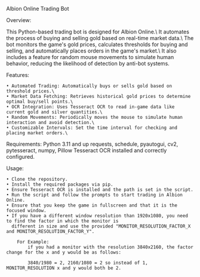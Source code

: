 Albion Online Trading Bot


Overview:

This Python-based trading bot is designed for Albion Online.\ It automates the process of buying and selling gold based on real-time market data.\ The bot monitors the game's gold prices, calculates thresholds for buying and selling, and automatically places orders in the game's market.\ It also includes a feature for random mouse movements to simulate human behavior, reducing the likelihood of detection by anti-bot systems.


Features:

    • Automated Trading: Automatically buys or sells gold based on threshold prices.\
    • Market Data Fetching: Retrieves historical gold prices to determine optimal buy/sell points.\
    • OCR Integration: Uses Tesseract OCR to read in-game data like current gold and silver quantities.\
    • Random Movements: Periodically moves the mouse to simulate human interaction and avoid detection.\
    • Customizable Intervals: Set the time interval for checking and placing market orders.\


Requirements:
Python 3.11 and up
requests, schedule, pyautogui, cv2, pytesseract, numpy, Pillow
Tesseract OCR installed and correctly configured.


Usage:

    • Clone the repository.
    • Install the required packages via pip.
    • Ensure Tesseract OCR is installed and the path is set in the script.
    • Run the script and follow the prompts to start trading in Albion Online.
    • Ensure that you keep the game in fullscreen and that it is the focused window.
    • If you have a different window resolution than 1920x1080, you need to find the factor in which the monitor is    
      different in size and use the provided "MONITOR_RESOLUTION_FACTOR_X and MONITOR_RESOLUTION_FACTOR_Y".
        
        For Example:
            if you had a monitor with the resolution 3840x2160, the factor change for the x and y would be as follows:

            3840/1980 = 2, 2160/1080 = 2 so instead of 1, MONITOR_RESOLUTION x and y would both be 2.
    
